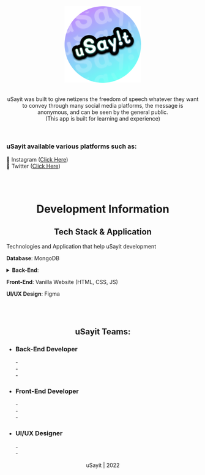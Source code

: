 <div align="center">
  <img src="uSayit.png" alt="Your image url" width="200" height="200">
  <br><br>
	<p>
		uSayit was built to give netizens the freedom of speech whatever they want to convey through many social media platforms, the message is anonymous, and can be seen by the general public. <br>
		(This app is built for learning and experience)
	</p>
</div>
    <br>
    <h3>uSayit available various platforms such as:</h3>
    🔹 Instagram (<a href="https://www.instagram.com/usayit.id">Click Here</a>)
    <br>
    🔹 Twitter (<a href="https://twitter.com/usayit_">Click Here</a>)
    
<br><br>

<div align="center">
	<h1>Development Information</h1>
</div>

<h2 align="center">Tech Stack & Application</h2>
<p>Technologies and Application that help uSayit development</p>

<p><b>Database</b>: MongoDB</p>

<details>
  <summary><b>Back-End</b>:</summary>
  <ul>
    <li>NodeJS</li>
    <li>Mongoose</li>
    <li>ExpressJS</li>
    <li>JIMP</li>
    <li>Twitter-API-v2</li>
    <li>Instagram-Web-API</li>
  </ul>
</details>

<p><b>Front-End</b>: Vanilla Website (HTML, CSS, JS)</p>

<p><b>UI/UX Design</b>: Figma</p>

<br><br>

<h2 align="center">uSayit Teams:</h2>

- <h3>Back-End Developer</h3>
    - <br>
    - <br>
    - <br>
    
- <h3>Front-End Developer</h3>
    - <br>
    - <br>
    - <br>
 
- <h3>UI/UX Designer</h3>
    - <br>
    - <br>

<p align="center">uSayit | 2022</p>
